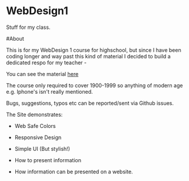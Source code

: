 # WebDesign1
Stuff for my class. 

#About 

This is for my WebDesign 1 course for highschool, but since I have been coding longer and way past this kind of material I decided to build a dedicated respo for my teacher - 

You can see the material [here](https://jdc20181.github.io/WebDesign1/)

The course only required to cover 1900-1999 so anything of modern age e.g.  Iphone's isn't really mentioned. 

Bugs, suggestions, typos etc can be reported/sent via Github issues. 

The Site demonstrates:

 - Web Safe Colors
 
 - Responsive Design 
 
 - Simple UI (But stylish!)
 
 - How to present information 
  
 - How information can be presented on a website. 
